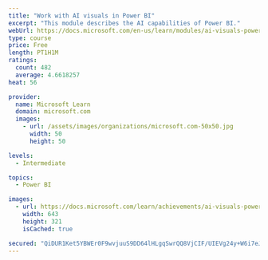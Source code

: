 ```yaml
---
title: "Work with AI visuals in Power BI"
excerpt: "This module describes the AI capabilities of Power BI."
webUrl: https://docs.microsoft.com/en-us/learn/modules/ai-visuals-power-bi/
type: course
price: Free
length: PT1H1M
ratings:
  count: 482
  average: 4.6618257
heat: 56

provider:
  name: Microsoft Learn
  domain: microsoft.com
  images:
    - url: /assets/images/organizations/microsoft.com-50x50.jpg
      width: 50
      height: 50

levels:
  - Intermediate

topics:
  - Power BI

images:
  - url: https://docs.microsoft.com/learn/achievements/ai-visuals-power-bi-social.png
    width: 643
    height: 321
    isCached: true

secured: "QiDUR1Ket5YBWEr0F9wvjuuS9DD64lHLgqSwrQQ8VjCIF/UIEVg24y+W6i7eJNd0wvvcTTf9qH5DJHlGCukUmJ/ZE58T9oP+ZfU8jMl7KDBOYWTcssCgxMRahZK7D5NCUVYIL3qphr8c4JLgX5A+ScaVWznBqRZ56xSmCPMxFvzAMg528VvRgkConNZvdWyiEC2HAc3UvRJJ+f2CqV8MH+TnqCmDnFv0w7POIPfydcvcYRdzJluO5B+HzcEeEoezYSg9g5fcSlNPSmoOxLtVX0HRze6VqXvEDM1a3pscGwTrknj+knjnUTihUyjS6AxTjOMM0xyjqXAsQ9zYFIvl97BdmZhAa4IQR/EBDeYaIobdMMECV5n86Dr0SZIL6TiD6jORgEPnAC7/zyCPz83Eq+QTNbZeRR2n1U2vs5tehlk=;zCEEPgEwb2yBwfvH2FEk6Q=="
---
```



